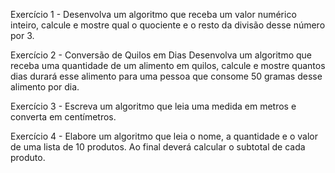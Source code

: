 Exercício 1 - Desenvolva um algoritmo que receba um valor numérico inteiro, calcule e mostre qual o quociente e o resto da divisão desse número por 3.

Exercício 2 - Conversão de Quilos em Dias
Desenvolva um algoritmo que receba uma quantidade de um alimento em quilos, calcule e mostre quantos dias durará esse alimento para uma pessoa que consome 50 gramas desse alimento por dia.

Exercício 3 - Escreva um algoritmo que leia uma medida em metros e converta em centímetros.

Exercício 4 - Elabore um algoritmo que leia o nome, a quantidade e o valor de uma lista de 10 produtos. Ao final deverá calcular o subtotal de cada produto.
